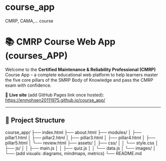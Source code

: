 # course_app
CMRP, CAMA,... course
# 📚 CMRP Course Web App (courses_APP)

Welcome to the **Certified Maintenance & Reliability Professional (CMRP)** Course App – a complete educational web platform to help learners master the five core pillars of the SMRP Body of Knowledge and pass the CMRP exam with confidence.

🔗 **Live site** (add GitHub Pages link once hosted):  
https://enmohsen20111975.github.io/course_app/

---

## 📂 Project Structure

course_app/
├── index.html
├── about.html
├── modules/
│ ├── pillar1.html
│ ├── pillar2.html
│ ├── pillar3.html
│ ├── pillar4.html
│ ├── pillar5.html
│ └── review.html
├── assets/
│ ├── css/
│ │ └── style.css
│ ├── js/
│ │ ├── main.js
│ │ ├── quiz.js
│ │ └── data.js
│ └── images/
│ └── (add visuals: diagrams, mindmaps, metrics)
└── README.md
